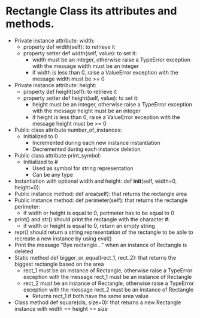 # Rectangle Class its attributes and methods.

* Private instance attribute: width:
  * property def width(self): to retrieve it
  * property setter def width(self, value): to set it:
    * width must be an integer, otherwise raise a TypeError exception with the message width must be an integer
    * if width is less than 0, raise a ValueError exception with the message width must be >= 0
* Private instance attribute: height:
  * property def height(self): to retrieve it
  * property setter def height(self, value): to set it:
    * height must be an integer, otherwise raise a TypeError exception with the message height must be an integer
    * if height is less than 0, raise a ValueError exception with the message height must be >= 0
* Public class attribute number_of_instances:
  * Initialized to 0
    * Incremented during each new instance instantiation
    * Decremented during each instance deletion
* Public class attribute print_symbol:
  * Initialized to #
    * Used as symbol for string representation
    * Can be any type
* Instantiation with optional width and height: def __init__(self, width=0, height=0):
* Public instance method: def area(self): that returns the rectangle area
* Public instance method: def perimeter(self): that returns the rectangle perimeter:
  * if width or height is equal to 0, perimeter has to be equal to 0
* print() and str() should print the rectangle with the character #:
  * if width or height is equal to 0, return an empty string
* repr() should return a string representation of the rectangle to be able to recreate a new instance by using eval()
* Print the message "Bye rectangle..." when an instance of Rectangle is deleted
* Static method def bigger_or_equal(rect_1, rect_2): that returns the biggest rectangle based on the area
  * rect_1 must be an instance of Rectangle, otherwise raise a TypeError exception with the message rect_1 must be an instance of Rectangle
  * rect_2 must be an instance of Rectangle, otherwise raise a TypeError exception with the message rect_2 must be an instance of Rectangle
    * Returns rect_1 if both have the same area value
* Class method def square(cls, size=0): that returns a new Rectangle instance with width == height == size
